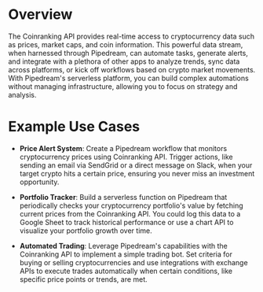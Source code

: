 # Overview

The Coinranking API provides real-time access to cryptocurrency data such as prices, market caps, and coin information. This powerful data stream, when harnessed through Pipedream, can automate tasks, generate alerts, and integrate with a plethora of other apps to analyze trends, sync data across platforms, or kick off workflows based on crypto market movements. With Pipedream's serverless platform, you can build complex automations without managing infrastructure, allowing you to focus on strategy and analysis.

# Example Use Cases

- **Price Alert System**: Create a Pipedream workflow that monitors cryptocurrency prices using Coinranking API. Trigger actions, like sending an email via SendGrid or a direct message on Slack, when your target crypto hits a certain price, ensuring you never miss an investment opportunity.

- **Portfolio Tracker**: Build a serverless function on Pipedream that periodically checks your cryptocurrency portfolio's value by fetching current prices from the Coinranking API. You could log this data to a Google Sheet to track historical performance or use a chart API to visualize your portfolio growth over time.

- **Automated Trading**: Leverage Pipedream's capabilities with the Coinranking API to implement a simple trading bot. Set criteria for buying or selling cryptocurrencies and use integrations with exchange APIs to execute trades automatically when certain conditions, like specific price points or trends, are met.
